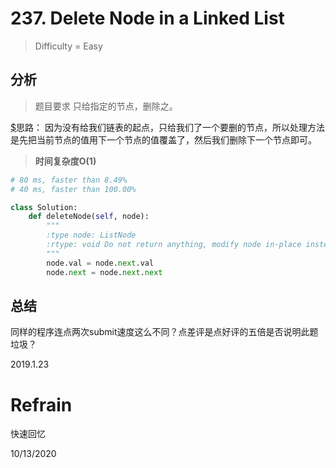 # 237. Delete Node in a Linked List
> Difficulty = Easy

## 分析

> 题目要求
> 只给指定的节点，删除之。

[$](http://www.cnblogs.com/grandyang/p/4647576.html)思路：
因为没有给我们链表的起点，只给我们了一个要删的节点，所以处理方法是先把当前节点的值用下一个节点的值覆盖了，然后我们删除下一个节点即可。

> **时间复杂度O(1)**

```python
# 80 ms, faster than 8.49%
# 40 ms, faster than 100.00%

class Solution:
	def deleteNode(self, node):
		"""
		:type node: ListNode
		:rtype: void Do not return anything, modify node in-place instead.
		"""
		node.val = node.next.val
		node.next = node.next.next
```

## 总结

同样的程序连点两次submit速度这么不同？点差评是点好评的五倍是否说明此题垃圾？


2019.1.23

# Refrain

快速回忆

10/13/2020
